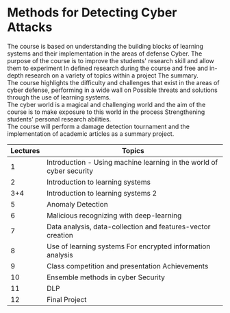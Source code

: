 # Methods for Detecting Cyber Attacks

The course is based on understanding the building blocks of learning systems and their implementation in the areas of defense
Cyber. The purpose of the course is to improve the students' research skill and allow them to experiment
In defined research during the course and free and in-depth research on a variety of topics within a project
The summary.<br>
The course highlights the difficulty and challenges that exist in the areas of cyber defense, performing in a wide wall on
Possible threats and solutions through the use of learning systems.<br>
The cyber world is a magical and challenging world and the aim of the course is to make exposure to this world in the process
Strengthening students' personal research abilities. <br>
The course will perform a damage detection tournament and the implementation of academic articles as a summary project.

| Lectures | Topics                                                               |
|----------|----------------------------------------------------------------------|
| 1        | Introduction - Using machine learning in the world of cyber security |
| 2        | Introduction to learning systems                                     |
| 3+4      | Introduction to learning systems 2                                   |
| 5        | Anomaly Detection                                                    |
| 6        | Malicious recognizing with deep-learning                             |
| 7        | Data analysis, data-collection and features-vector creation          |
| 8        | Use of learning systems For encrypted information analysis           |
| 9        | Class competition and presentation Achievements                      |
| 10       | Ensemble methods in cyber Security                                   |
| 11       | DLP                                                                  |
| 12       | Final Project                                                        |
